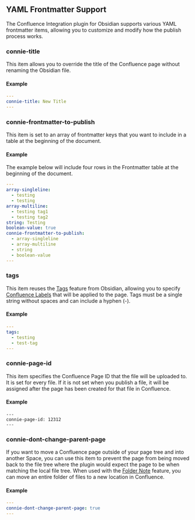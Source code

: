 ## YAML Frontmatter Support

The Confluence Integration plugin for Obsidian supports various YAML frontmatter items, allowing you to customize and modify how the publish process works.

### connie-title

This item allows you to override the title of the Confluence page without renaming the Obsidian file.

#### Example

```yaml
---
connie-title: New Title
---
```

### connie-frontmatter-to-publish

This item is set to an array of frontmatter keys that you want to include in a table at the beginning of the document.

#### Example

The example below will include four rows in the Frontmatter table at the beginning of the document.

```yaml
---
array-singleline:
  - testing
  - testing
array-multiline:
  - testing tag1
  - testing tag2
string: Testing
boolean-value: true
connie-frontmatter-to-publish:
  - array-singleline
  - array-multiline
  - string
  - boolean-value
---
```

### tags

This item reuses the [Tags](https://help.obsidian.md/Editing+and+formatting/Tags) feature from Obsidian, allowing you to specify [Confluence Labels](https://support.atlassian.com/confluence-cloud/docs/use-labels-to-organize-your-content/) that will be applied to the page. Tags must be a single string without spaces and can include a hyphen (-).

#### Example

```yaml
---
tags:
  - testing
  - test-tag
---
```

### connie-page-id

This item specifies the Confluence Page ID that the file will be uploaded to. It is set for every file. If it is not set when you publish a file, it will be assigned after the page has been created for that file in Confluence.

#### Example

```
---
connie-page-id: 12312
---
```

### connie-dont-change-parent-page

If you want to move a Confluence page outside of your page tree and into another Space, you can use this item to prevent the page from being moved back to the file tree where the plugin would expect the page to be when matching the local file tree. When used with the [Folder Note](./folder-note.md) feature, you can move an entire folder of files to a new location in Confluence.

#### Example

```yaml
---
connie-dont-change-parent-page: true
---
```
